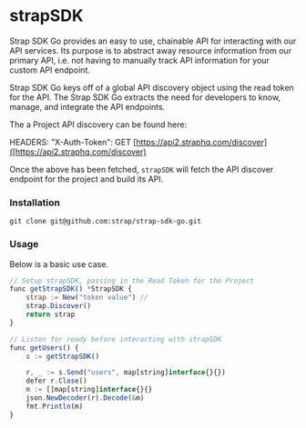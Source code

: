 # strapSDK

Strap SDK Go provides an easy to use, chainable API for interacting with our
API services.  Its purpose is to abstract away resource information from
our primary API, i.e. not having to manually track API information for
your custom API endpoint.

Strap SDK Go keys off of a global API discovery object using the read token for the API. 
The Strap SDK Go extracts the need for developers to know, manage, and integrate the API endpoints.

The a Project API discovery can be found here:

HEADERS: "X-Auth-Token": 
GET [https://api2.straphq.com/discover]([https://api2.straphq.com/discover)

Once the above has been fetched, `strapSDK` will fetch the API discover
endpoint for the project and build its API.

### Installation

```
git clone git@github.com:strap/strap-sdk-go.git
```

### Usage

Below is a basic use case.

```javascript
// Setup strapSDK, passing in the Read Token for the Project
func getStrapSDK() *StrapSDK {
	strap := New("token value")	// 
	strap.Discover()
	return strap
}

// Listen for ready before interacting with strapSDK
func getUsers() {
	s := getStrapSDK()

	r, _ := s.Send("users", map[string]interface{}{})
	defer r.Close()
	m := []map[string]interface{}{}
	json.NewDecoder(r).Decode(&m)
	fmt.Println(m)
}
```
